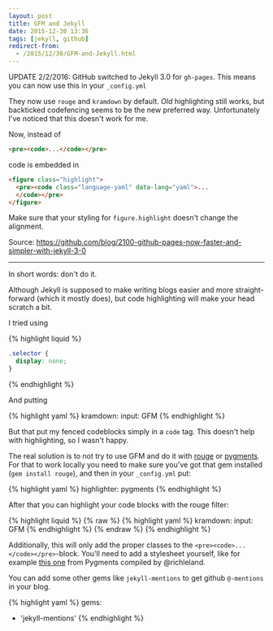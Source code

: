 ```yaml
---
layout: post
title: GFM and Jekyll
date: 2015-12-30 13:36
tags: [jekyll, github]
redirect-from:
  - /2015/12/30/GFM-and-Jekyll.html
---
```


UPDATE 2/2/2016: GitHub switched to Jekyll 3.0 for `gh-pages`. This means you can now use this in your `_config.yml`

They now use `rouge` and `kramdown` by default. *Old* highlighting still works, but backticked codefencing seems to be the new preferred way. Unfortunately I've noticed that this doesn't work for me.

Now, instead of

```html
<pre><code>...</code></pre>
```

code is embedded in

```html
<figure class="highlight">
  <pre><code class="language-yaml" data-lang="yaml">...
  </code></pre>
</figure>
```

Make sure that your styling for `figure.highlight` doesn't change the alignment.

Source: <https://github.com/blog/2100-github-pages-now-faster-and-simpler-with-jekyll-3-0>

---

In short words: don't do it.

Although Jekyll is supposed to make writing blogs easier and more straight-forward (which it mostly does), but code highlighting will make your head scratch a bit.

I tried using

{% highlight liquid %}
```css
.selector {
  display: none;
}
```
{% endhighlight %}

And putting

{% highlight yaml %}
kramdown:
  input: GFM
{% endhighlight %}

But that put my fenced codeblocks simply in a `code` tag. This doesn't help with highlighting, so I wasn't happy.

The real solution is to not try to use GFM and do it with [rouge](http://rouge.jneen.net) or [pygments](http://pygments.org). For that to work locally you need to make sure you've got that gem installed (`gem install rouge`), and then in your `_config.yml` put:

{% highlight yaml %}
highlighter: pygments
{% endhighlight %}

After that you can highlight your code blocks with the rouge filter:

{% highlight liquid %}
{% raw %}
{% highlight yaml %}
kramdown:
  input: GFM
{% endhighlight %}
{% endraw %}
{% endhighlight %}

Additionally, this will only add the proper classes to the `<pre><code>...</code></pre>`-block. You'll need to add a stylesheet yourself, like for example [this one](https://github.com/richleland/pygments-css) from Pygments compiled by @richleland.

You can add some other gems like `jekyll-mentions` to get github `@-mentions` in your blog.

{% highlight yaml %}
gems:
  - 'jekyll-mentions'
{% endhighlight %}
